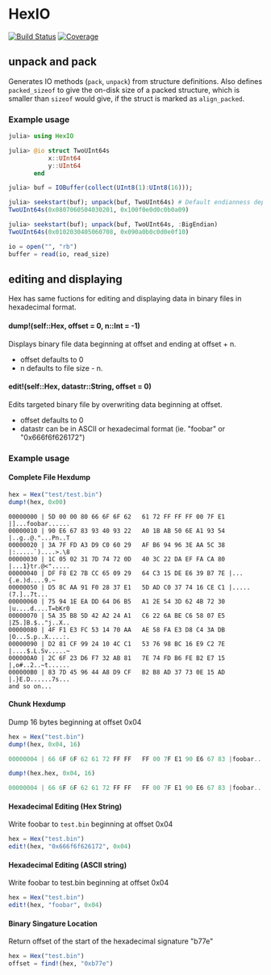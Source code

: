 # HexIO

[![Build Status](https://travis-ci.org/zsz00/HexIO.jl.svg?branch=master)](https://travis-ci.org/zsz00/HexIO.jl)
[![Coverage](http://codecov.io/github/zsz00/HexIO.jl/coverage.svg?branch=master)](http://codecov.io/github/zsz00/HexIO.jl?branch=master)

## unpack and pack

Generates IO methods (`pack`, `unpack`) from structure definitions.  Also defines `packed_sizeof` to give the on-disk size of a packed structure, which is smaller than `sizeof` would give, if the struct is marked as `align_packed`.

### Example usage
```julia
julia> using HexIO

julia> @io struct TwoUInt64s
           x::UInt64
           y::UInt64
       end

julia> buf = IOBuffer(collect(UInt8(1):UInt8(16))); 

julia> seekstart(buf); unpack(buf, TwoUInt64s) # Default endianness depends on machine
TwoUInt64s(0x0807060504030201, 0x100f0e0d0c0b0a09)

julia> seekstart(buf); unpack(buf, TwoUInt64s, :BigEndian)
TwoUInt64s(0x0102030405060708, 0x090a0b0c0d0e0f10)

io = open("", "rb")
buffer = read(io, read_size)

```


## editing and displaying

Hex has same fuctions for editing and displaying data in binary files in hexadecimal format.


#### dump!(self::Hex, offset = 0, n::Int = -1)
Displays binary file data beginning at offset and ending at offset + n.
- offset defaults to 0
- n defaults to file size - n.

#### edit!(self::Hex, datastr::String, offset = 0)
Edits targeted binary file by overwriting data beginning at offset.
- offset defaults to 0
- datastr can be in ASCII or hexadecimal format (ie. "foobar" or "0x666f6f626172")


### Example usage

#### Complete File Hexdump

```julia
hex = Hex("test/test.bin")
dump!(hex, 0x00)
```
```
00000000 | 5D 00 00 80 66 6F 6F 62   61 72 FF FF FF 00 7F E1 |]...foobar......
00000010 | 90 E6 67 83 93 40 93 22   A0 1B AB 50 6E A1 93 54 |..g..@."...Pn..T
00000020 | 3A 7F FD A3 D9 C0 60 29   AF B6 94 96 3E AA 5C 38 |:.....`)....>.\8
00000030 | 1C 05 02 31 7D 74 72 0D   40 3C 22 DA EF FA CA 80 |...1}tr.@<".....
00000040 | DF F8 E2 7B CC 65 09 29   64 C3 15 DE E6 39 B7 7E |...{.e.)d....9.~
00000050 | D5 8C AA 91 F0 28 37 E1   5D AD C0 37 74 16 CE C1 |.....(7.]..7t...
00000060 | 75 94 1E EA DD 64 D6 B5   A1 2E 54 3D 62 4B 72 30 |u....d....T=bKr0
00000070 | 5A 35 B8 5D 42 A2 24 A1   C6 22 6A BE C6 58 07 E5 |Z5.]B.$.."j..X..
00000080 | 4F F1 E3 FC 53 14 70 AA   AE 58 FA E3 D8 C4 3A DB |O...S.p..X....:.
00000090 | D2 81 CF 99 24 10 4C C1   53 76 98 BC 16 E9 C2 7E |....$.L.Sv.....~
000000A0 | 2C 6F 23 D6 F7 32 AB 81   7E 74 FD B6 FE B2 E7 15 |,o#..2..~t......
000000B0 | 83 7D 45 96 44 A8 D9 CF   B2 B8 AD 37 73 0E 15 AD |.}E.D......7s...
and so on...
```
#### Chunk Hexdump

Dump 16 bytes beginning at offset 0x04
```julia
hex = Hex("test.bin")
dump!(hex, 0x04, 16)

00000004 | 66 6F 6F 62 61 72 FF FF   FF 00 7F E1 90 E6 67 83 |foobar........g.

dump!(hex.hex, 0x04, 16)

00000004 | 66 6F 6F 62 61 72 FF FF   FF 00 7F E1 90 E6 67 83 |foobar........g.
```


#### Hexadecimal Editing (Hex String)

Write foobar to `test.bin` beginning at offset 0x04
```julia
hex = Hex("test.bin")
edit!(hex, "0x666f6f626172", 0x04)
```

#### Hexadecimal Editing (ASCII string)

Write foobar to test.bin beginning at offset 0x04
```julia
hex = Hex("test.bin")
edit!(hex, "foobar", 0x04)
```

#### Binary Singature Location

Return offset of the start of the hexadecimal signature "b77e"
```julia
hex = Hex("test.bin")
offset = find!(hex, "0xb77e")
```
